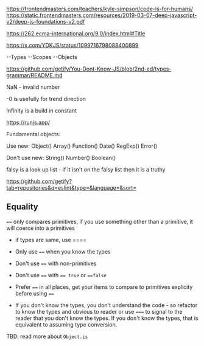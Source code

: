 https://frontendmasters.com/teachers/kyle-simpson/code-is-for-humans/
https://static.frontendmasters.com/resources/2019-03-07-deep-javascript-v2/deep-js-foundations-v2.pdf

https://262.ecma-international.org/9.0/index.html#Title

https://x.com/YDKJS/status/1099716798088400899

--Types
--Scopes
--Objects

https://github.com/getify/You-Dont-Know-JS/blob/2nd-ed/types-grammar/README.md

NaN - invalid number

-0 is usefully for trend direction

Infinity is a build in constant

https://runjs.app/

Fundamental  objects:

Use new:
Object()
Array()
Function()
Date()
RegExp()
Error()

Don't use new:
String()
Number()
Boolean()

falsy is a look up list - if it isn't on the falsy list then it is a truthy

https://github.com/getify?tab=repositories&q=eslint&type=&language=&sort=

## Equality

`==` only compares primitives, if you use something other than a primitive, it will coerce into a primitives

* if types are same, use ====

* Only use `==` when you know the types
* Don't use `==` with non-primitives
* Don't use `==` with `== true` or `==false`
* Prefer `==` in all places, get your items to compare to primitives explicity before using `==`
* If you don't know the types, you don't understand the code - so refactor to know the types and obvious to reader or use `===` to signal to the reader that you don't know the types. If you don't know the types, that is equivalent to assuming type conversion.

TBD: read more about `Object.is`
